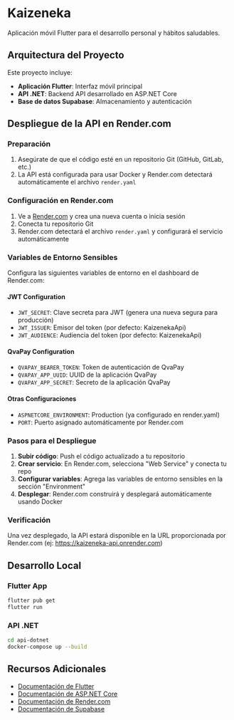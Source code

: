# Kaizeneka

Aplicación móvil Flutter para el desarrollo personal y hábitos saludables.

## Arquitectura del Proyecto

Este proyecto incluye:
- **Aplicación Flutter**: Interfaz móvil principal
- **API .NET**: Backend API desarrollado en ASP.NET Core
- **Base de datos Supabase**: Almacenamiento y autenticación

## Despliegue de la API en Render.com

### Preparación
1. Asegúrate de que el código esté en un repositorio Git (GitHub, GitLab, etc.)
2. La API está configurada para usar Docker y Render.com detectará automáticamente el archivo `render.yaml`

### Configuración en Render.com
1. Ve a [Render.com](https://render.com) y crea una nueva cuenta o inicia sesión
2. Conecta tu repositorio Git
3. Render.com detectará el archivo `render.yaml` y configurará el servicio automáticamente

### Variables de Entorno Sensibles
Configura las siguientes variables de entorno en el dashboard de Render.com:

#### JWT Configuration
- `JWT_SECRET`: Clave secreta para JWT (genera una nueva segura para producción)
- `JWT_ISSUER`: Emisor del token (por defecto: KaizenekaApi)
- `JWT_AUDIENCE`: Audiencia del token (por defecto: KaizenekaApi)

#### QvaPay Configuration
- `QVAPAY_BEARER_TOKEN`: Token de autenticación de QvaPay
- `QVAPAY_APP_UUID`: UUID de la aplicación QvaPay
- `QVAPAY_APP_SECRET`: Secreto de la aplicación QvaPay

#### Otras Configuraciones
- `ASPNETCORE_ENVIRONMENT`: Production (ya configurado en render.yaml)
- `PORT`: Puerto asignado automáticamente por Render.com

### Pasos para el Despliegue
1. **Subir código**: Push el código actualizado a tu repositorio
2. **Crear servicio**: En Render.com, selecciona "Web Service" y conecta tu repo
3. **Configurar variables**: Agrega las variables de entorno sensibles en la sección "Environment"
4. **Desplegar**: Render.com construirá y desplegará automáticamente usando Docker

### Verificación
Una vez desplegado, la API estará disponible en la URL proporcionada por Render.com (ej: https://kaizeneka-api.onrender.com)

## Desarrollo Local

### Flutter App
```bash
flutter pub get
flutter run
```

### API .NET
```bash
cd api-dotnet
docker-compose up --build
```

## Recursos Adicionales

- [Documentación de Flutter](https://docs.flutter.dev/)
- [Documentación de ASP.NET Core](https://docs.microsoft.com/en-us/aspnet/core/)
- [Documentación de Render.com](https://docs.render.com/)
- [Documentación de Supabase](https://supabase.com/docs)
